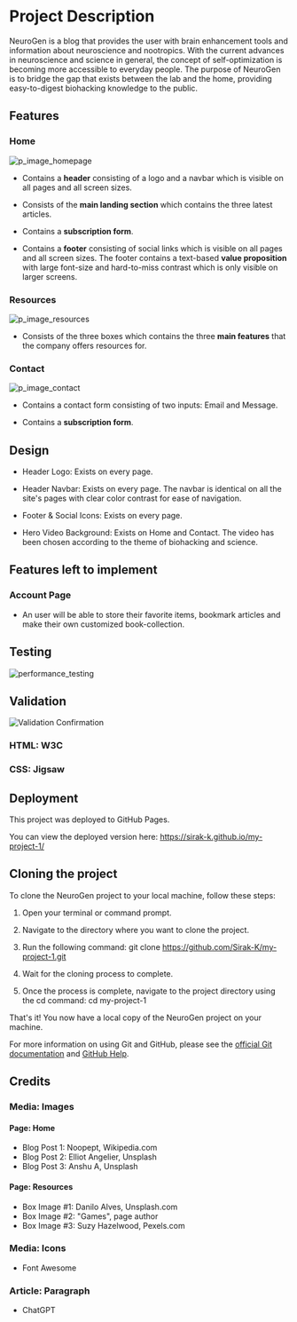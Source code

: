 
# Project Description

NeuroGen is a blog that provides the user with brain enhancement tools and information about neuroscience and nootropics. With the current advances in neuroscience and science in general, the concept of self-optimization is becoming more accessible to everyday people. The purpose of NeuroGen is to bridge the gap that exists between the lab and the home, providing easy-to-digest biohacking knowledge to the public.

## Features

### Home
![p_image_homepage](https://user-images.githubusercontent.com/122515678/229334745-c6bc99d8-3e90-4fe9-9bce-7b4a33318c41.png)

- Contains a **header** consisting of a logo and a navbar which is visible on all pages and all screen sizes.

- Consists of the **main landing section** which contains the three latest articles.    

- Contains a **subscription form**.
  
- Contains a **footer** consisting of social links which is visible on all pages and all screen sizes. 
The footer contains a text-based **value proposition** with large font-size and hard-to-miss contrast which is only visible on larger screens.

### Resources
![p_image_resources](https://user-images.githubusercontent.com/122515678/229334793-f6afba04-7881-486b-8e9b-aafe1f185ab2.png)

- Consists of the three boxes which contains the three **main features** that the company offers resources for.


### Contact
![p_image_contact](https://user-images.githubusercontent.com/122515678/229334801-1ef6c441-a967-4edb-8e2a-393de4ddf902.png)

- Contains a contact form consisting of two inputs: Email and Message.

- Contains a **subscription form**.
  

## Design

- Header Logo: Exists on every page.

- Header Navbar: Exists on every page. The navbar is identical on all the site's pages with clear color contrast for ease of navigation.

- Footer & Social Icons: Exists on every page.

- Hero Video Background: Exists on Home and Contact. The video has been chosen according to the theme of biohacking and science.


## Features left to implement

### Account Page

- An user will be able to store their favorite items, bookmark articles and make their own customized book-collection.


## Testing
![performance_testing](https://user-images.githubusercontent.com/122515678/229335114-456bb428-ab7e-4113-8ac1-c464c45aed35.png)




## Validation
![Validation Confirmation](https://user-images.githubusercontent.com/122515678/224761208-78521278-2fac-4527-93a0-a0681d6d9880.png)

### HTML: W3C
### CSS: Jigsaw

  

## Deployment
This project was deployed to GitHub Pages.

You can view the deployed version here: 
https://sirak-k.github.io/my-project-1/


## Cloning the project

To clone the NeuroGen project to your local machine, follow these steps:

1) Open your terminal or command prompt.
2) Navigate to the directory where you want to clone the project.

3) Run the following command:
git clone https://github.com/Sirak-K/my-project-1.git

4) Wait for the cloning process to complete.

5) Once the process is complete, navigate to the project directory using the cd command:
cd my-project-1

That's it! You now have a local copy of the NeuroGen project on your machine.

For more information on using Git and GitHub, please see the [official Git documentation](https://git-scm.com/docs) and [GitHub Help](https://docs.github.com/en/github).


## Credits

### Media: Images

#### Page: Home
- Blog Post 1: Noopept, Wikipedia.com
- Blog Post 2: Elliot Angelier, Unsplash
- Blog Post 3: Anshu A, Unsplash

#### Page: Resources

- Box Image #1: Danilo Alves, Unsplash.com
- Box Image #2: "Games", page author
- Box Image #3: Suzy Hazelwood, Pexels.com

  
### Media: Icons

- Font Awesome


### Article: Paragraph

- ChatGPT

